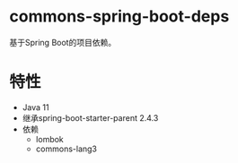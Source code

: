 # commons-spring-boot-deps
基于Spring Boot的项目依赖。

# 特性
- Java 11
- 继承spring-boot-starter-parent 2.4.3
- 依赖
  + lombok
  + commons-lang3
